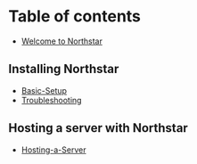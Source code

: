 # Table of contents

* [Welcome to Northstar](README.md)

## Installing Northstar

* [Basic-Setup](installing-northstar/basic-setup.md)
* [Troubleshooting](installing-northstar/troubleshooting.md)

## Hosting a server with Northstar

* [Hosting-a-Server](hosting-a-server-with-northstar/hosting-a-server.md)
